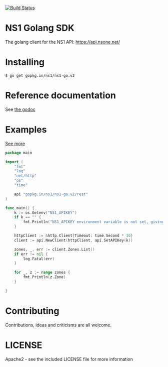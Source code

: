 [![Build Status](https://travis-ci.org/ns1/ns1-go.svg?branch=v2)](https://travis-ci.org/ns1/ns1-go)

# NS1 Golang SDK

The golang client for the NS1 API: https://api.nsone.net/

# Installing

```
$ go get gopkg.in/ns1/ns1-go.v2
```

# Reference documentation

See [the godoc](http://gopkg.in/ns1/ns1-go.v2)

Examples
========

[See more](https://github.com/ns1/ns1-go/tree/v2/rest/_examples)


```go
package main

import (
	"fmt"
	"log"
	"net/http"
	"os"
	"time"

	api "gopkg.in/ns1/ns1-go.v2/rest"
)

func main() {
	k := os.Getenv("NS1_APIKEY")
	if k == "" {
		fmt.Println("NS1_APIKEY environment variable is not set, giving up")
	}

	httpClient := &http.Client{Timeout: time.Second * 10}
	client := api.NewClient(httpClient, api.SetAPIKey(k))

	zones, _, err := client.Zones.List()
	if err != nil {
		log.Fatal(err)
	}

	for _, z := range zones {
		fmt.Println(z.Zone)
	}

}
```

Contributing
============

Contributions, ideas and criticisms are all welcome.

# LICENSE

Apache2 - see the included LICENSE file for more information



